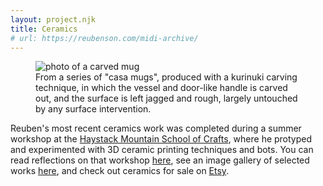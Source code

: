 ```yaml
---
layout: project.njk
title: Ceramics
# url: https://reubenson.com/midi-archive/
---
```

<figure class="figure-medium">
  <img src="https://reubenson-portfolio.s3.us-east-1.amazonaws.com/assets/ceramics_casa-mug.jpg" alt="photo of a carved mug">
  <figcaption>From a series of "casa mugs", produced with a kurinuki carving technique, in which the vessel and door-like handle is carved out, and the surface is left jagged and rough, largely untouched by any surface intervention.</figcaption>
</figure>

Reuben's most recent ceramics work was completed during a summer workshop at the [Haystack Mountain School of Crafts](https://www.haystack-mtn.org/), where he protyped and experimented with 3D ceramic printing techniques and bots. You can read reflections on that workshop [here](https://medium.com/@reubenson/foray-into-3d-printing-with-clay-at-haystack-207064511cd), see an image gallery of selected works [here](/ceramics), and check out ceramics for sale on <a href="https://sonceramics.etsy.com">Etsy</a>. 
